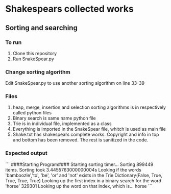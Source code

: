 # Shakespears collected works 
## Sorting and searching

### To run
1. Clone this repository
2. Run SnakeSpear.py 

### Change sorting algorithm
Edit SnakeSpear.py to use another sorting algorithm on line 33-39

### Files
1. heap, merge, insertion and selection sorting algorithms is in respectively called python files
2. Binary search is same name python file
3. Trie is in individual file, implemented as a class
4. Everything is imported in the SnakeSpear file, whitch is used as main file
5. Shake.txt has shakespears complete works. Copyright and info in top and bottom has been removed. The rest is sanitized in the code.

### Expected output
´´´
####Starting Program####
Starting sorting timer...
Sorting 899449 items.
Sorting took 3.4455763000000004s
Looking if the words 'bamboozle','to', 'be', 'or' and 'not' exists in the Trie Dictionary(False, True, True, True, True)
Looking up the first index in a binary search for the word 'horse' 329301
Looking up the word on that index, which is... horse
´´´